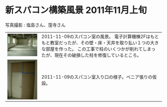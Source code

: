 # 新スパコン構築風景 2011年11月上旬

写真撮影 : 塩島さん、窪寺さん

<table>

<tr>
<td><img src="images/DSCN1639.JPG" width="400"></td>
<td>
2011-11-09のスパコン室の風景。
電子計算機棟2Fはもともと教室だったが、その壁・床・天井を取り払い１つの大きな部屋を作った。
この工事で柱のいくつかが削れてしまったが、現在その破損した柱を修復しているところ。
</td>
<tr>


<tr>
<td><img src="images/DSCN1637.JPG" width="400"></td>
<td>
2011-11-09のスパコン室入り口の様子。ベニア張りの仮設。
</td>
<tr>

</table>